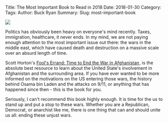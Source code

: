 Title: The Most Important Book to Read in 2018
Date: 2018-01-30
Category:
Tags:
Author: Buck Ryan
Summary:
Slug: most-important-book

<a target="_blank"  href="https://www.amazon.com/gp/product/1548650218/ref=as_li_tl?ie=UTF8&camp=1789&creative=9325&creativeASIN=1548650218&linkCode=as2&tag=buckryan-20&linkId=61d7cb087a406053d6520aec485ebbbd"><img border="0" src="//ws-na.amazon-adsystem.com/widgets/q?_encoding=UTF8&MarketPlace=US&ASIN=1548650218&ServiceVersion=20070822&ID=AsinImage&WS=1&Format=_SL250_&tag=buckryan-20" ></a><img src="//ir-na.amazon-adsystem.com/e/ir?t=buckryan-20&l=am2&o=1&a=1548650218" width="1" height="1" border="0" alt="" style="border:none !important; margin:0px !important;" />

Politics has obviously been heavy on everyone's mind recently. Taxes,
immigration, healthcare, it never ends. In my mind, we are not paying enough
attention to the most important issue out there: the wars in the middle east,
which have caused death and destruction on a massive scale over an absurd
length of time.

Scott Horton's
<a target="_blank" href="https://www.amazon.com/gp/product/1548650218/ref=as_li_tl?ie=UTF8&camp=1789&creative=9325&creativeASIN=1548650218&linkCode=as2&tag=buckryan-20&linkId=dd06726b7fb1504f413f6d5f0fa82636">Fool's Errand: Time to End the War in Afghanistan</a><img src="//ir-na.amazon-adsystem.com/e/ir?t=buckryan-20&l=am2&o=1&a=1548650218" width="1" height="1" border="0" alt="" style="border:none !important; margin:0px !important;" />,
is the absolute best resource to learn about the United State's involvement in
Afghanistan and the surrounding area. If you have ever wanted to be more
informed on the motivations on the US entering those wars, the history behind
Osama bin Laden and the attacks on 9/11, or anything that has happened since
then - this is the book for you.

Seriously, I can't recommend this book highly enough. It is time for the us to
stand up and put a stop to these wars. Whether you are a Republican, Democrat,
or anarchist like me, there is one thing that can and should unite us all:
ending these unjust wars.

